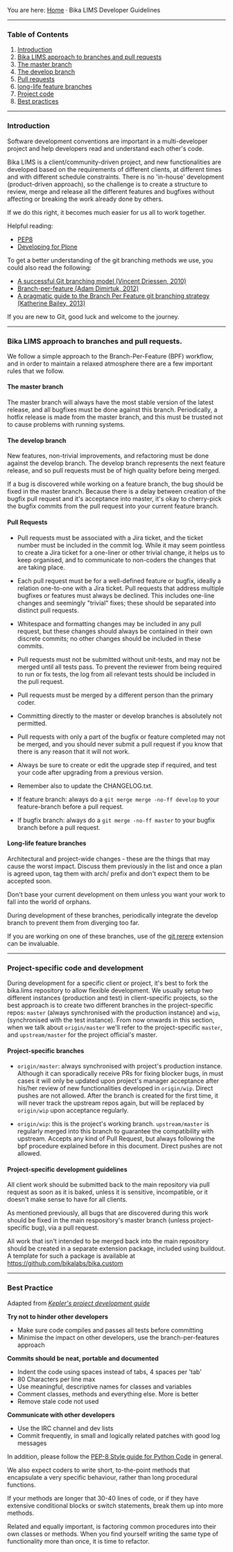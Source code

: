 You are here: [Home](https://github.com/bikalabs/Bika-LIMS/wiki) · Bika LIMS Developer Guidelines

***

### Table of Contents

1. [Introduction](#introduction)
1. [Bika LIMS approach to branches and pull requests](#bika-lims-approach-to-branches-and-pull-requests)
1. [The master branch](#the-master-branch)
1. [The develop branch](#the-develop-branch)
1. [Pull requests](#pull-requests)
1. [long-life feature branches](#long-life-feature-branches)
1. [Project code](#project-code)
1. [Best practices](#best-practices)

***

### Introduction

Software development conventions are important in a multi-developer project and help developers read and understand each other's code.

Bika LIMS is a client/community-driven project, and new functionalities are developed based on the requirements of different clients, at different times and with different schedule constraints.  There is no 'in-house' development (product-driven approach), so the challenge is to create a structure to review, merge and release all the different features and bugfixes without affecting or breaking the work already done by others.

If we do this right, it becomes much easier for us all to work together.

Helpful reading:

- [PEP8](https://www.python.org/dev/peps/pep-0008/)
- [Developing for Plone](http://docs.plone.org/develop/index.html)

To get a better understanding of the git branching methods we use, you could also read the following:

- [A successful Git branching model (Vincent Driessen, 2010)](http://nvie.com/posts/a-successful-git-branching-model/)
- [Branch-per-feature (Adam Dimirtuk, 2012)](http://dymitruk.com/blog/2012/02/05/branch-per-feature/)
- [A pragmatic guide to the Branch Per Feature git branching strategy (Katherine Bailey, 2013)](https://www.acquia.com/blog/pragmatic-guide-branch-feature-git-branching-strategy)

If you are new to Git, good luck and welcome to the journey.

***

### Bika LIMS approach to branches and pull requests.

We follow a simple approach to the Branch-Per-Feature (BPF) workflow, and in order to maintain a relaxed atmosphere there are a few important rules that we follow.

#### The master branch

The master branch will always have the most stable version of the latest release, and all bugfixes must be done against this branch.  Periodically, a hotfix release is made from the master branch, and this must be trusted not to cause problems with running systems.

#### The develop branch

New features, non-trivial improvements, and refactoring must be done against the develop branch.  The develop branch represents the next feature release, and so pull requests must be of high quality before being merged.

If a bug is discovered while working on a feature branch, the bug should be fixed in the master branch.  Because there is a delay between creation of the bugfix pull request and it's acceptance into master, it's okay to cherry-pick the bugfix commits from the pull request into your current feature branch.

#### Pull Requests

- Pull requests must be associated with a Jira ticket, and the ticket number must be included in the commit log.  While it may seem pointless to create a Jira ticket for a one-liner or other trivial change, it helps us to keep organised, and to communicate to non-coders the changes that are taking place.

- Each pull request must be for a well-defined feature or bugfix, ideally a relation one-to-one with a Jira ticket.  Pull requests that address multiple bugfixes or features must always be declined.  This includes one-line changes and seemingly "trivial" fixes; these should be separated into distinct pull requests.

- Whitespace and formatting changes may be included in any pull request, but these changes should always be contained in their own discrete commits; no other changes should be included in these commits.

- Pull requests must not be submitted without unit-tests, and may not be merged until all tests pass.  To prevent the reviewer from being required to run or fix tests, the log from all relevant tests should be included in the pull request.

- Pull requests must be merged by a different person than the primary coder.

- Committing directly to the master or develop branches is absolutely not permitted.

- Pull requests with only a part of the bugfix or feature completed may not be merged, and you should never submit a pull request if you know that there is any reason that it will not work.
  
- Always be sure to create or edit the upgrade step if required, and test your code after upgrading from a previous version.

- Remember also to update the CHANGELOG.txt.

- If feature branch: always do a `git merge merge -no-ff develop` to your feature-branch before a pull request.

- If bugfix branch: always do a `git merge -no-ff master` to your bugfix branch before a pull request.

#### Long-life feature branches

Architectural and project-wide changes - these are the things that may cause the worst impact.  Discuss them previously in the list and once a plan is agreed upon, tag them with arch/ prefix and don't expect them to be accepted soon.

Don't base your current development on them unless you want your work to fall into the world of orphans.

During development of these branches, periodically integrate the develop branch to prevent them from diverging too far.

If you are working on one of these branches, use of the [git rerere](http://git-scm.com/docs/git-rerere) extension can be invaluable.

***

### Project-specific code and development

During development for a specific client or project, it's best to fork the bika.lims repository to allow flexible development. We usually setup two different instances (production and test) in client-specific projects, so the best approach is to create two different branches in the project-specific repos: `master` (always synchronised with the production instance) and `wip`, (synchronised with the test instance). From now onwards in this section, when we talk about `origin/master` we'll refer to the project-specific `master`, and `upstream/master` for the project official's master.

#### Project-specific branches

- `origin/master`: always synchronised with project's production instance. Although it can sporadically receive PRs for fixing blocker bugs, in must cases it will only be updated upon project's manager acceptance after his/her review of new functionalities developed in `origin/wip`. Direct pushes are not allowed. After the branch is created for the first time, it will never track the upstream repos again, but will be replaced by `origin/wip` upon acceptance regularly.

- `origin/wip`: this is the project's working branch. `upstream/master` is regularly merged into this branch to guarantee the compatibility with upstream. Accepts any kind of Pull Request, but always following the bpf procedure explained before in this document. Direct pushes are not allowed.

#### Project-specific development guidelines

All client work should be submitted back to the main repository via pull request as soon as it is baked, unless it is sensitive, incompatible, or it doesn't make sense to have for all clients.

As mentioned previously, all bugs that are discovered during this work should be fixed in the main respository's master branch (unless project-specific bug), via a pull request.

All work that isn't intended to be merged back into the main repository should be created in a separate extension package, included using buildout.  A template for such a package is available at https://github.com/bikalabs/bika.custom

***

### Best Practice

Adapted from *[Kepler's project development guide](https://kepler-project.org/developers/reference/software-development-guidelines)*

**Try not to hinder other developers**
* Make sure code compiles and passes all tests before committing
* Minimise the impact on other developers, use the branch-per-features approach

**Commits should be neat, portable and documented**
* Indent the code using spaces instead of tabs, 4 spaces per 'tab'
* 80 Characters per line max
* Use meaningful, descriptive names for classes and variables
* Comment classes, methods and everything else. More is better
* Remove stale code not used

**Communicate with other developers**
* Use the IRC channel and dev lists
* Commit frequently, in small and logically related patches with good log messages

In addition, please follow the [PEP-8 Style guide for Python Code](http://legacy.python.org/dev/peps/pep-0008/) in general.

We also expect coders to write short, to-the-point methods that encapsulate a very specific behaviour, rather than long procedural functions.

If your methods are longer that 30-40 lines of code, or if they have extensive conditional blocks or switch statements, break them up into more methods.

Related and equally important, is factoring common procedures into their own classes or methods. When you find yourself writing the same type of functionality more than once, it is time to refactor.
